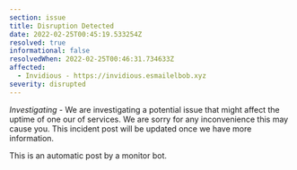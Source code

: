```yaml
---
section: issue
title: Disruption Detected
date: 2022-02-25T00:45:19.533254Z
resolved: true
informational: false
resolvedWhen: 2022-02-25T00:46:31.734633Z
affected:
  - Invidious - https://invidious.esmailelbob.xyz
severity: disrupted
---
```

*Investigating* - We are investigating a potential issue that might affect the uptime of one our of services. We are sorry for any inconvenience this may cause you. This incident post will be updated once we have more information.

This is an automatic post by a monitor bot.
        